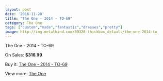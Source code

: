 ```yaml
---
layout: post
date: '2016-11-28'
title: "The One - 2014 - TO-69"
category: The One
tags: ["custom","made","fantastic","dresses","pretty"]
image: http://img.metalkind.com/59326-thickbox_default/the-one-2014-to-69.jpg
---
```

The One - 2014 - TO-69

On Sales: **$316.99**
<a href="https://www.metalkind.com/en/the-one/15751-the-one-2014-to-69.html"><amp-img layout="responsive" width="600" height="600" src="//img.metalkind.com/59326-thickbox_default/the-one-2014-to-69.jpg" alt="The One - 2014 - TO-69 0" /></a>

Buy it: [The One - 2014 - TO-69](https://www.metalkind.com/en/the-one/15751-the-one-2014-to-69.html "The One - 2014 - TO-69")

View more: [The One](https://www.metalkind.com/en/188-the-one "The One")